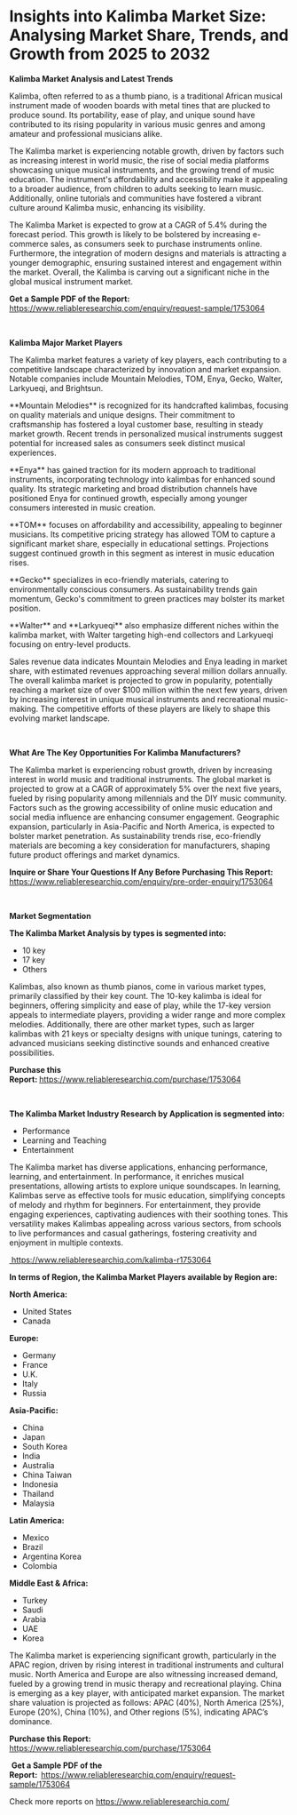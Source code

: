 <p><h1>Insights into Kalimba Market Size: Analysing Market Share, Trends, and Growth from 2025 to 2032</h1></p><p><strong>Kalimba Market Analysis and Latest Trends</strong></p>
<p><p>Kalimba, often referred to as a thumb piano, is a traditional African musical instrument made of wooden boards with metal tines that are plucked to produce sound. Its portability, ease of play, and unique sound have contributed to its rising popularity in various music genres and among amateur and professional musicians alike.</p><p>The Kalimba market is experiencing notable growth, driven by factors such as increasing interest in world music, the rise of social media platforms showcasing unique musical instruments, and the growing trend of music education. The instrument's affordability and accessibility make it appealing to a broader audience, from children to adults seeking to learn music. Additionally, online tutorials and communities have fostered a vibrant culture around Kalimba music, enhancing its visibility.</p><p>The Kalimba Market is expected to grow at a CAGR of 5.4% during the forecast period. This growth is likely to be bolstered by increasing e-commerce sales, as consumers seek to purchase instruments online. Furthermore, the integration of modern designs and materials is attracting a younger demographic, ensuring sustained interest and engagement within the market. Overall, the Kalimba is carving out a significant niche in the global musical instrument market.</p></p>
<p><strong>Get a Sample PDF of the Report:&nbsp;</strong> <a href="https://www.reliableresearchiq.com/enquiry/request-sample/1753064?utm_campaign=2346&utm_medium=2&utm_source=Github&utm_content=ia&utm_term=08022025&utm_id=kalimba">https://www.reliableresearchiq.com/enquiry/request-sample/1753064</a></p>
<p>&nbsp;</p>
<p><strong>Kalimba Major Market Players</strong></p>
<p><p>The Kalimba market features a variety of key players, each contributing to a competitive landscape characterized by innovation and market expansion. Notable companies include Mountain Melodies, TOM, Enya, Gecko, Walter, Larkyueqi, and Brightsun.</p><p>**Mountain Melodies** is recognized for its handcrafted kalimbas, focusing on quality materials and unique designs. Their commitment to craftsmanship has fostered a loyal customer base, resulting in steady market growth. Recent trends in personalized musical instruments suggest potential for increased sales as consumers seek distinct musical experiences.</p><p>**Enya** has gained traction for its modern approach to traditional instruments, incorporating technology into kalimbas for enhanced sound quality. Its strategic marketing and broad distribution channels have positioned Enya for continued growth, especially among younger consumers interested in music creation. </p><p>**TOM** focuses on affordability and accessibility, appealing to beginner musicians. Its competitive pricing strategy has allowed TOM to capture a significant market share, especially in educational settings. Projections suggest continued growth in this segment as interest in music education rises.</p><p>**Gecko** specializes in eco-friendly materials, catering to environmentally conscious consumers. As sustainability trends gain momentum, Gecko's commitment to green practices may bolster its market position. </p><p>**Walter** and **Larkyueqi** also emphasize different niches within the kalimba market, with Walter targeting high-end collectors and Larkyueqi focusing on entry-level products. </p><p>Sales revenue data indicates Mountain Melodies and Enya leading in market share, with estimated revenues approaching several million dollars annually. The overall kalimba market is projected to grow in popularity, potentially reaching a market size of over $100 million within the next few years, driven by increasing interest in unique musical instruments and recreational music-making. The competitive efforts of these players are likely to shape this evolving market landscape.</p></p>
<p>&nbsp;</p>
<p><strong>What Are The Key Opportunities For Kalimba Manufacturers?</strong></p>
<p><p>The Kalimba market is experiencing robust growth, driven by increasing interest in world music and traditional instruments. The global market is projected to grow at a CAGR of approximately 5% over the next five years, fueled by rising popularity among millennials and the DIY music community. Factors such as the growing accessibility of online music education and social media influence are enhancing consumer engagement. Geographic expansion, particularly in Asia-Pacific and North America, is expected to bolster market penetration. As sustainability trends rise, eco-friendly materials are becoming a key consideration for manufacturers, shaping future product offerings and market dynamics.</p></p>
<p><strong>Inquire or Share Your Questions If Any Before Purchasing This Report:</strong> <a href="https://www.reliableresearchiq.com/enquiry/pre-order-enquiry/1753064?utm_campaign=2346&utm_medium=2&utm_source=Github&utm_content=ia&utm_term=08022025&utm_id=kalimba">https://www.reliableresearchiq.com/enquiry/pre-order-enquiry/1753064</a></p>
<p>&nbsp;</p>
<p><strong>Market Segmentation</strong></p>
<p><strong>The Kalimba Market Analysis by types is segmented into:</strong></p>
<p><ul><li>10 key</li><li>17 key</li><li>Others</li></ul></p>
<p><p>Kalimbas, also known as thumb pianos, come in various market types, primarily classified by their key count. The 10-key kalimba is ideal for beginners, offering simplicity and ease of play, while the 17-key version appeals to intermediate players, providing a wider range and more complex melodies. Additionally, there are other market types, such as larger kalimbas with 21 keys or specialty designs with unique tunings, catering to advanced musicians seeking distinctive sounds and enhanced creative possibilities.</p></p>
<p><strong>Purchase this Report:&nbsp;</strong><a href="https://www.reliableresearchiq.com/purchase/1753064?utm_campaign=2346&utm_medium=2&utm_source=Github&utm_content=ia&utm_term=08022025&utm_id=kalimba">https://www.reliableresearchiq.com/purchase/1753064</a></p>
<p>&nbsp;</p>
<p><strong>The Kalimba Market Industry Research by Application is segmented into:</strong></p>
<p><ul><li>Performance</li><li>Learning and Teaching</li><li>Entertainment</li></ul></p>
<p><p>The Kalimba market has diverse applications, enhancing performance, learning, and entertainment. In performance, it enriches musical presentations, allowing artists to explore unique soundscapes. In learning, Kalimbas serve as effective tools for music education, simplifying concepts of melody and rhythm for beginners. For entertainment, they provide engaging experiences, captivating audiences with their soothing tones. This versatility makes Kalimbas appealing across various sectors, from schools to live performances and casual gatherings, fostering creativity and enjoyment in multiple contexts.</p></p>
<p><a href="https://www.reliableresearchiq.com/kalimba-r1753064?utm_campaign=2346&utm_medium=2&utm_source=Github&utm_content=ia&utm_term=08022025&utm_id=kalimba">&nbsp;https://www.reliableresearchiq.com/kalimba-r1753064</a></p>
<p><strong>In terms of Region, the Kalimba Market Players available by Region are:</strong></p>
<p>
    <p> <strong> North America: </strong>
        <ul>
            <li>United States</li>
            <li>Canada</li>
        </ul>
        </p> 
    <p> <strong> Europe: </strong>
        <ul>
            <li>Germany</li>
            <li>France</li>
            <li>U.K.</li>
            <li>Italy</li>
            <li>Russia</li>
        </ul>
        </p> 
    <p> <strong> Asia-Pacific: </strong>
        <ul>
            <li>China</li>
            <li>Japan</li>
            <li>South Korea</li>
            <li>India</li>
            <li>Australia</li>
            <li>China Taiwan</li>
            <li>Indonesia</li>
            <li>Thailand</li>
            <li>Malaysia</li>
        </ul>
        </p> 
    <p> <strong> Latin America: </strong>
        <ul>
            <li>Mexico</li>
            <li>Brazil</li>
            <li>Argentina Korea</li>
            <li>Colombia</li>
        </ul>
        </p> 
    <p> <strong> Middle East & Africa: </strong>
        <ul>
            <li>Turkey</li>
            <li>Saudi</li>
            <li>Arabia</li>
            <li>UAE</li>
            <li>Korea</li>
        </ul>
    </p>
    </p>
<p><p>The Kalimba market is experiencing significant growth, particularly in the APAC region, driven by rising interest in traditional instruments and cultural music. North America and Europe are also witnessing increased demand, fueled by a growing trend in music therapy and recreational playing. China is emerging as a key player, with anticipated market expansion. The market share valuation is projected as follows: APAC (40%), North America (25%), Europe (20%), China (10%), and Other regions (5%), indicating APAC’s dominance.</p></p>
<p><strong>Purchase this Report: </strong><a href="https://www.reliableresearchiq.com/purchase/1753064?utm_campaign=2346&utm_medium=2&utm_source=Github&utm_content=ia&utm_term=08022025&utm_id=kalimba">https://www.reliableresearchiq.com/purchase/1753064</a></p>
<p>&nbsp;<strong>Get a Sample PDF of the Report:&nbsp;&nbsp;</strong><a href="https://www.reliableresearchiq.com/enquiry/request-sample/1753064?utm_campaign=2346&utm_medium=2&utm_source=Github&utm_content=ia&utm_term=08022025&utm_id=kalimba">https://www.reliableresearchiq.com/enquiry/request-sample/1753064</a></p>
<p><strong></strong></p>
<p>Check more reports on <a href="https://www.reliableresearchiq.com/?utm_campaign=2346&utm_medium=2&utm_source=Github&utm_content=ia&utm_term=08022025&utm_id=kalimba">https://www.reliableresearchiq.com/</a></p>
